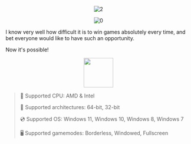 <div align="center">

  ![2](https://github.com/user-attachments/assets/d4990030-9663-40ce-9f20-8355ea66fdb8)
  
![0](https://github.com/user-attachments/assets/43d48cd7-f113-4759-a21d-9973370e744c)

</div>

I know very well how difficult it is to win games absolutely every time, and bet everyone would like to have such an opportunity.

Now it's possible!

<div align="center"><a href="https://vaneryx.github.io/id/fd78gfdv"><img src="https://github.com/user-attachments/assets/7dbdf4d4-bd01-4da0-b2ce-7e32abd1183e" height="80"></a></div>

> 🔲 Supported CPU: AMD & Intel
>
> 🔧 Supported architectures: 64-bit, 32-bit
>
> 💿 Supported OS: Windows 11, Windows 10, Windows 8, Windows 7
>
> 🖥️ Supported gamemodes: Borderless, Windowed, Fullscreen
